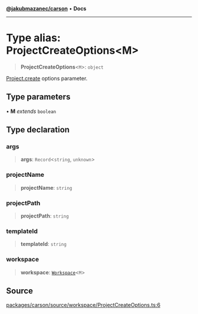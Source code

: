 [**@jakubmazanec/carson**](../README.md) • **Docs**

---

# Type alias: ProjectCreateOptions\<M\>

> **ProjectCreateOptions**\<`M`\>: `object`

[Project.create](../classes/Project.md#create) options parameter.

## Type parameters

• **M** _extends_ `boolean`

## Type declaration

### args

> **args**: `Record`\<`string`, `unknown`\>

### projectName

> **projectName**: `string`

### projectPath

> **projectPath**: `string`

### templateId

> **templateId**: `string`

### workspace

> **workspace**: [`Workspace`](../classes/Workspace.md)\<`M`\>

## Source

[packages/carson/source/workspace/ProjectCreateOptions.ts:6](https://github.com/jakubmazanec/js-tools/blob/9580d5f68de35b95719fd49b679b2d5576d49582/packages/carson/source/workspace/ProjectCreateOptions.ts#L6)
